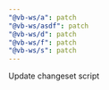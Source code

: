 ```yaml
---
"@vb-ws/a": patch
"@vb-ws/asdf": patch
"@vb-ws/d": patch
"@vb-ws/f": patch
"@vb-ws/s": patch
---
```


Update changeset script
